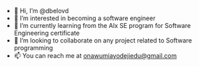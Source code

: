 - 👋 Hi, I’m @dbelovd
- 👀 I’m interested in becoming a software engineer
- 🌱 I’m currently learning from the Alx SE program for Software Engineering certificate
- 💞️ I’m looking to collaborate on any project related to Software programming
- 📫 You can reach me at onawumiayodejiedu@gmail.com

<!---
dbelovd/dbelovd is a ✨ special ✨ repository because its `README.md` (this file) appears on your GitHub profile.
You can click the Preview link to take a look at your changes.
--->
